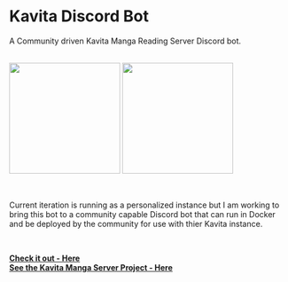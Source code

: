 #  Kavita Discord Bot
A Community driven Kavita Manga Reading Server Discord bot.   
<br>

<img src="https://avatars.githubusercontent.com/u/66786161?v=4" height="200"> <img src="https://avatars.githubusercontent.com/u/75760308?s=200&v=4" height="200">


<br>

Current iteration is running as a personalized instance but I am working to bring this bot to a community capable Discord bot that can run in Docker and be deployed by the community for use with thier Kavita instance.

<br>

**[<i class="fa-solid fa-up-right-from-square"></i> Check it out - Here](https://github.com/hillmanation/bnu-discord-bot)**  
**[<i class="fa-solid fa-up-right-from-square"></i> See the Kavita Manga Server Project - Here](https://wiki.kavitareader.com/)**
